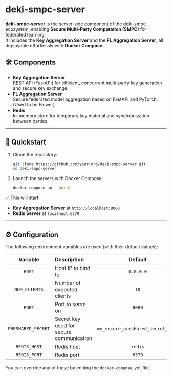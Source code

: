 # deki-smpc-server

**deki-smpc-server** is the server-side component of the [deki-smpc](https://github.com/MIC-DKFZ/deki-smpc) ecosystem, enabling **Secure Multi-Party Computation (SMPC)** for federated learning.  
It includes the **Key Aggregation Server** and the **FL Aggregation Server**, all deployable effortlessly with **Docker Compose**.

## 🛠️ Components

- **Key Aggregation Server**  
  REST API (FastAPI) for efficient, concurrent multi-party key generation and secure key exchange.
- **FL Aggregation Server**  
  Secure federated model aggregation based on FastAPI and PyTorch. (Used to be Flower)
- **Redis**  
  In-memory store for temporary key material and synchronization between parties.

---

## 🚀 Quickstart

1. Clone the repository:

   ```bash
   git clone https://github.com/your-org/deki-smpc-server.git
   cd deki-smpc-server
   ```

2. Launch the servers with Docker Compose:

   ```bash
   docker-compose up --build
   ```
✅ This will start:

- **Key Aggregation Server** at `http://localhost:8080`
- **Redis Server** at `localhost:6379`

---

## ⚙️ Configuration

The following environment variables are used (with their default values):

| Variable           | Description                                | Default                               |
|:------------------:|:-------------------------------------------|:-------------------------------------:|
| `HOST`              | Host IP to bind to                        | `0.0.0.0`                             |
| `NUM_CLIENTS`       | Number of expected clients                | `10`                                  |
| `PORT`              | Port to serve on                          | `8080`                                |
| `PRESHARED_SECRET`  | Secret key used for secure communication  | `my_secure_presHared_secret_123!`     |
| `REDIS_HOST`        | Redis host                                | `redis`                               |
| `REDIS_PORT`        | Redis port                                | `6379`                                |

You can override any of these by editing the `docker-compose.yml` file.